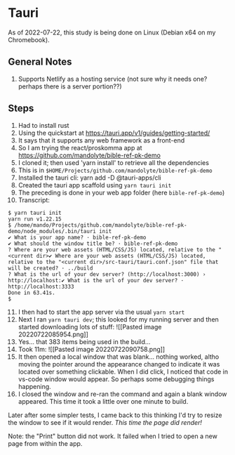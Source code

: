 # Tauri

As of 2022-07-22, this study is being done on Linux (Debian x64 on my Chromebook).

## General Notes 
1. Supports Netlify as a hosting service (not sure why it needs one? perhaps there is a server portion??)

## Steps
1. Had to install rust 
2. Using the quickstart at  https://tauri.app/v1/guides/getting-started/
3. It says that it supports any web framework as a front-end
4. So I am trying the react/proskomma app at https://github.com/mandolyte/bible-ref-pk-demo
5. I cloned it; then used 'yarn install' to retrieve all the dependencies
6. This is in `$HOME/Projects/github.com/mandolyte/bible-ref-pk-demo`
7. Installed the tauri cli: yarn add -D @tauri-apps/cli
8. Created the tauri app scaffold using `yarn tauri init`
9. The preceding is done in your web app folder (here `bible-ref-pk-demo`)
10. Transcript:
```
$ yarn tauri init
yarn run v1.22.15
$ /home/mando/Projects/github.com/mandolyte/bible-ref-pk-demo/node_modules/.bin/tauri init
✔ What is your app name? · bible-ref-pk-demo
✔ What should the window title be? · bible-ref-pk-demo
? Where are your web assets (HTML/CSS/JS) located, relative to the "<current dir>✔ Where are your web assets (HTML/CSS/JS) located, relative to the "<current dir>/src-tauri/tauri.conf.json" file that will be created? · ../build
? What is the url of your dev server? (http://localhost:3000) › http://localhost:✔ What is the url of your dev server? · http://localhost:3333
Done in 63.41s.
$ 
```
11. I then had to start the app server via the usual `yarn start`
12. Next I ran `yarn tauri dev`; this looked for my running server and then started downloading lots of stuff:
![[Pasted image 20220722085954.png]]
13. Yes... that 383 items being used in the build...
14. Took 11m:
![[Pasted image 20220722090758.png]]
15. It then opened  a local window that was blank... nothing worked, altho moving the pointer around the appearance changed to indicate it was located over something clickable. When I did click, I noticed that code in vs-code window would appear. So perhaps some debugging things happening.
16. I closed the window and re-ran the command and again a blank window appeared. This time it took a little over one minute to build.

Later after some simpler tests, I came back to this thinking I'd try to resize the window to see if it would render. *This time the page did render!*

Note: the "Print" button did not work. It failed when I tried to open a new page from within the app.
